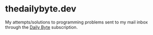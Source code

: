 # thedailybyte.dev

My attempts/solutions to programming problems sent to my mail inbox through the [Daily Byte](https://thedailybyte.dev) subscription.
